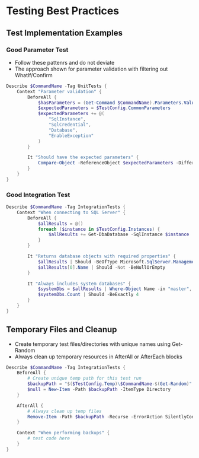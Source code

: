 # Testing Best Practices

## Test Implementation Examples

### Good Parameter Test
- Follow these pattenrs and do not deviate
- The approach shown for parameter validation with filtering out WhatIf/Confirm

```powershell
Describe $CommandName -Tag UnitTests {
    Context "Parameter validation" {
        BeforeAll {
            $hasParameters = (Get-Command $CommandName).Parameters.Values.Name | Where-Object { $PSItem -notin ('WhatIf', 'Confirm') }
            $expectedParameters = $TestConfig.CommonParameters
            $expectedParameters += @(
                "SqlInstance",
                "SqlCredential",
                "Database",
                "EnableException"
            )
        }

        It "Should have the expected parameters" {
            Compare-Object -ReferenceObject $expectedParameters -DifferenceObject $hasParameters | Should -BeNullOrEmpty
        }
    }
}
```

### Good Integration Test
```powershell
Describe $CommandName -Tag IntegrationTests {
    Context "When connecting to SQL Server" {
        BeforeAll {
            $allResults = @()
            foreach ($instance in $TestConfig.Instances) {
                $allResults += Get-DbaDatabase -SqlInstance $instance
            }
        }

        It "Returns database objects with required properties" {
            $allResults | Should -BeOfType Microsoft.SqlServer.Management.Smo.Database
            $allResults[0].Name | Should -Not -BeNullOrEmpty
        }

        It "Always includes system databases" {
            $systemDbs = $allResults | Where-Object Name -in "master", "model", "msdb", "tempdb"
            $systemDbs.Count | Should -BeExactly 4
        }
    }
}
```

## Temporary Files and Cleanup

- Create temporary test files/directories with unique names using Get-Random
- Always clean up temporary resources in AfterAll or AfterEach blocks

```powershell
Describe $CommandName -Tag IntegrationTests {
    BeforeAll {
        # Create unique temp path for this test run
        $backupPath = "$($TestConfig.Temp)\$CommandName-$(Get-Random)"
        $null = New-Item -Path $backupPath -ItemType Directory
    }

    AfterAll {
        # Always clean up temp files
        Remove-Item -Path $backupPath -Recurse -ErrorAction SilentlyContinue
    }

    Context "When performing backups" {
        # test code here
    }
}
```